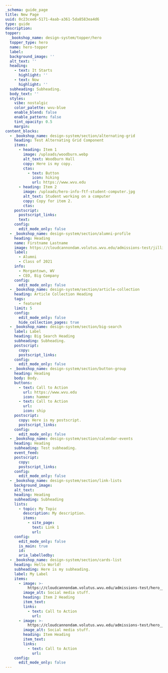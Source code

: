 ```yaml
---
_schema: guide_page
title: New Page
uuid: 0c23cee6-5171-4aab-a361-5da8583ea4d6
type: guide
description:
topper:
  _bookshop_name: design-system/topper/hero
  topper_type: hero
  name: hero-topper
  label:
  background_image: ''
  alt_text: ''
  heading:
    - text: It Starts
      highlight: ''
    - text: Now
      highlight: ''
  subheading: Subheading.
  body_text: ''
  styles:
    vibe: nostalgic
    color_palette: wvu-blue
    enable_blend: false
    enable_pattern: false
    tint_opacity: 0.5
    margin:
content_blocks:
  - _bookshop_name: design-system/section/alternating-grid
    heading: Test Alternating Grid Component
    items:
      - heading: Item 1
        image: /uploads/woodburn.webp
        alt_text: Woodburn Hall
        copy: Here is my copy.
        ctas:
          - text: Button
            icon: hiking
            url: https://www.wvu.edu
      - heading: Item 2
        image: /uploads/hero-info-ftf-student-computer.jpg
        alt_text: Student working on a computer
        copy: Copy for item 2.
        ctas:
    postscript:
      postscript_links:
      text:
    config:
      edit_mode_only: false
  - _bookshop_name: design-system/section/alumni-profile
    heading: Heading
    name: Firstname Lastname
    image: https://cloudcannondam.volutus.wvu.edu/admissions-test/jillian-cutout.webp
    label:
      - Alumni
      - Class of 2021
    info:
      - Morgantown, WV
      - CEO, Big Company
    config:
      edit_mode_only: false
  - _bookshop_name: design-system/section/article-collection
    heading: Article Collection Heading
    tags:
      - featured
    limit: 5
    config:
      edit_mode_only: false
      hide_collection_pages: true
  - _bookshop_name: design-system/section/big-search
    label: Label
    heading: Big Search Heading
    subheading: Subheading.
    postscript:
      copy:
      postscript_links:
    config:
      edit_mode_only: false
  - _bookshop_name: design-system/section/button-group
    heading: Heading
    body: Body.
    buttons:
      - text: Call to Action
        url: https://www.wvu.edu
        icon: hammer
      - text: Call to Action
        url:
        icon: ship
    postscript:
      copy: Here is my postscript.
      postscript_links:
    config:
      edit_mode_only: false
  - _bookshop_name: design-system/section/calendar-events
    heading: Heading
    subheading: Test subheading.
    event_feed:
    postscript:
      copy:
      postscript_links:
    config:
      edit_mode_only: false
  - _bookshop_name: design-system/section/link-lists
    background_image:
    alt_text:
    heading: Heading
    subheading: Subheading
    lists:
      - topic: My Topic
        description: My description.
        items:
          - site_page:
            text: Link 1
            url:
    config:
      edit_mode_only: false
      is_main: true
      id:
      aria_labelledby:
  - _bookshop_name: design-system/section/cards-list
    heading: Hello World!
    subheading: Here is my subheading.
    label: My Label
    items:
      - image: >-
          https://cloudcannondam.volutus.wvu.edu/admissions-test/hero__social-swag.jpg
        image_alt: Social media stuff.
        heading: Item 2 Heading
        item_text:
        links:
          - text: Call to Action
            url:
      - image: >-
          https://cloudcannondam.volutus.wvu.edu/admissions-test/hero__social-swag.jpg
        image_alt: Social media stuff.
        heading: Item Heading
        item_text:
        links:
          - text: Call to Action
            url:
    config:
      edit_mode_only: false
---
```

